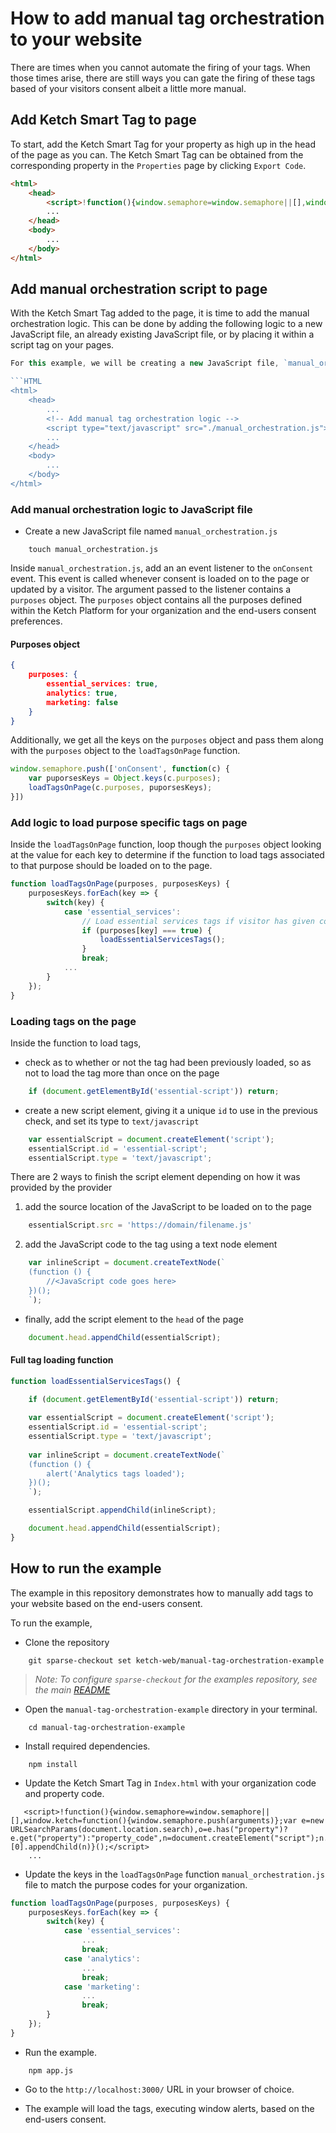 # How to add manual tag orchestration to your website

There are times when you cannot automate the firing of your tags. When those times arise, there are still ways you can gate the firing of these tags based of your visitors consent albeit a little more manual.

## Add Ketch Smart Tag to page
To start, add the Ketch Smart Tag for your property as high up in the head of the page as you can. The Ketch Smart Tag can be obtained from the corresponding property in the `Properties` page by clicking `Export Code`.
```HTML
<html>
    <head>
        <script>!function(){window.semaphore=window.semaphore||[],window.ketch=function(){window.semaphore.push(arguments)};var e=new URLSearchParams(document.location.search),o=e.has("property")?e.get("property"):"property_code",n=document.createElement("script");n.type="text/javascript",n.src="https://global.ketchcdn.com/web/v2/config/organitzation_code/".concat(o,"/boot.js"),n.defer=n.async=!0,document.getElementsByTagName("head")[0].appendChild(n)}();</script>
        ...
    </head>
    <body>
        ...
    </body>
</html>
```

## Add manual orchestration script to page
With the Ketch Smart Tag added to the page, it is time to add the manual orchestration logic. This can be done by adding the following logic to a new JavaScript file, an already existing JavaScript file, or by placing it within a script tag on your pages.

```JavaScript
For this example, we will be creating a new JavaScript file, `manual_orchestration.js`, and adding it to the head of our page below the Ketch Smart Tag.

```HTML
<html>
    <head>
        ...
        <!-- Add manual tag orchestration logic -->
        <script type="text/javascript" src="./manual_orchestration.js"></script>
        ...
    </head>
    <body>
        ...
    </body>
</html>
```
### Add manual orchestration logic to JavaScript file
- Create a new JavaScript file named `manual_orchestration.js`
```
    touch manual_orchestration.js
```

Inside `manual_orchestration.js`, add an an event listener to the `onConsent` event. This event is called whenever consent is loaded on to the page or updated by a visitor. The argument passed to the listener contains a `purposes` object.  The `purposes` object contains all the purposes defined within the Ketch Platform for your organization and the end-users consent preferences.

#### Purposes object
```json
{
    purposes: {
        essential_services: true,
        analytics: true,
        marketing: false
    }
}
```

Additionally, we get all the keys on the `purposes` object and pass them along with the `purposes` object to the `loadTagsOnPage` function.

```javascript
window.semaphore.push(['onConsent', function(c) { 
    var puporsesKeys = Object.keys(c.purposes);
    loadTagsOnPage(c.purposes, puporsesKeys);
}])
```

### Add logic to load purpose specific tags on page
Inside the `loadTagsOnPage` function, loop though the `purposes` object looking at the value for each key to determine if the function to load tags associated to that purpose should be loaded on to the page.

```javascript
function loadTagsOnPage(purposes, purposesKeys) {
    purposesKeys.forEach(key => {
        switch(key) {
            case 'essential_services':
                // Load essential services tags if visitor has given consent
                if (purposes[key] === true) {
                    loadEssentialServicesTags();
                }
                break;
            ...
        }
    });
}
```

### Loading tags on the page
Inside the function to load tags, 
- check as to whether or not the tag had been previously loaded, so as not to load the tag more than once on the page
```javascript
    if (document.getElementById('essential-script')) return;
```
- create a new script element, giving it a unique `id` to use in the previous check, and set its type to `text/javascript`
```javascript
    var essentialScript = document.createElement('script');
    essentialScript.id = 'essential-script';
    essentialScript.type = 'text/javascript';
``` 

There are 2 ways to finish the script element depending on how it was provided by the provider
1. add the source location of the JavaScript to be loaded on to the page
```javascript
    essentialScript.src = 'https://domain/filename.js'
```
2. add the JavaScript code to the tag using a text node element
```javascript
    var inlineScript = document.createTextNode(`
    (function () { 
        //<JavaScript code goes here>
    })();
    `);
```
- finally, add the script element to the `head` of the page
```javascript
    document.head.appendChild(essentialScript);
```

#### Full tag loading function
```javascript
function loadEssentialServicesTags() {
    
    if (document.getElementById('essential-script')) return;

    var essentialScript = document.createElement('script');
    essentialScript.id = 'essential-script';
    essentialScript.type = 'text/javascript';
    
    var inlineScript = document.createTextNode(`
    (function () { 
        alert('Analytics tags loaded');
    })();
    `);

    essentialScript.appendChild(inlineScript);

    document.head.appendChild(essentialScript);
}
```

## How to run the example
The example in this repository demonstrates how to manually add tags to your website based on the end-users consent. 

To run the example,
- Clone the repository
```
    git sparse-checkout set ketch-web/manual-tag-orchestration-example
```
> _Note: To configure `sparse-checkout` for the examples repository, see the main [README](../../../)_

- Open the `manual-tag-orchestration-example` directory in your terminal.
```
    cd manual-tag-orchestration-example
```

- Install required dependencies.
```
    npm install
```

- Update the Ketch Smart Tag in `Index.html` with your organization code and property code.
```
   <script>!function(){window.semaphore=window.semaphore||[],window.ketch=function(){window.semaphore.push(arguments)};var e=new URLSearchParams(document.location.search),o=e.has("property")?e.get("property"):"property_code",n=document.createElement("script");n.type="text/javascript",n.src="https://global.ketchcdn.com/web/v2/config/organization_code/".concat(o,"/boot.js"),n.defer=n.async=!0,document.getElementsByTagName("head")[0].appendChild(n)}();</script>
    ...
```

- Update the keys in the `loadTagsOnPage` function `manual_orchestration.js` file to match the purpose codes for your organization.
```javascript
function loadTagsOnPage(purposes, purposesKeys) {
    purposesKeys.forEach(key => {
        switch(key) {
            case 'essential_services':
                ...
                break;
            case 'analytics':
                ...
                break;
            case 'marketing':
                ...
                break;
        }
    });
}
```

- Run the example.
```
    npm app.js
```

- Go to the `http://localhost:3000/` URL in your browser of choice.

- The example will load the tags, executing window alerts, based on the end-users consent.